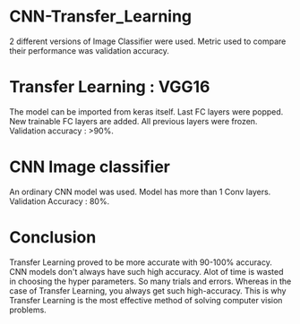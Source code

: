 # CNN-Transfer_Learning
2 different versions of Image Classifier were used.
Metric used to compare their performance was validation accuracy.

# Transfer Learning : VGG16
The model can be imported from keras itself.
Last FC layers were popped.
New trainable FC layers are added.
All previous layers were frozen.
Validation accuracy : >90%.

# CNN Image classifier
An ordinary CNN model was used.
Model has more than 1 Conv layers.
Validation Accuracy : 80%.

# Conclusion
Transfer Learning proved to be more accurate with 90-100% accuracy.
CNN models don't always have such high accuracy.
Alot of time is wasted in choosing the hyper parameters. So many trials and errors.
Whereas in the case of Transfer Learning, you always get such high-accuracy.
This is why Transfer Learning is the most effective method of solving computer vision problems.
